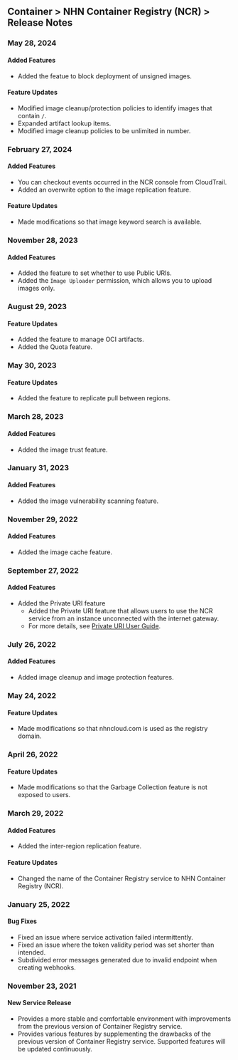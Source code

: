 ## Container > NHN Container Registry (NCR) > Release Notes

### May 28, 2024

#### Added Features
* Added the featue to block deployment of unsigned images.

#### Feature Updates
* Modified image cleanup/protection policies to identify images that contain `/`.
* Expanded artifact lookup items.
* Modified image cleanup policies to be unlimited in number.

### February 27, 2024

#### Added Features
* You can checkout events occurred in the NCR console from CloudTrail.
* Added an overwrite option to the image replication feature.

#### Feature Updates
* Made modifications so that image keyword search is available.

### November 28, 2023

#### Added Features
* Added the feature to set whether to use Public URIs.
* Added the `Image Uploader` permission, which allows you to upload images only.

### August 29, 2023

#### Feature Updates

* Added the feature to manage OCI artifacts.
* Added the Quota feature.

### May 30, 2023

#### Feature Updates

* Added the feature to replicate pull between regions.

### March 28, 2023

#### Added Features

* Added the image trust feature.

### January 31, 2023

#### Added Features

* Added the image vulnerability scanning feature.

### November 29, 2022

#### Added Features

* Added the image cache feature.

### September 27, 2022

#### Added Features

* Added the Private URI feature
  * Added the Private URI feature that allows users to use the NCR service from an instance unconnected with the internet gateway.
  * For more details, see [Private URI User Guide](./user-guide/#private-uri).

### July 26, 2022

#### Added Features

* Added image cleanup and image protection features.

### May 24, 2022

#### Feature Updates

* Made modifications so that nhncloud.com is used as the registry domain.

### April 26, 2022

#### Feature Updates

* Made modifications so that the Garbage Collection feature is not exposed to users.

### March 29, 2022

#### Added Features

* Added the inter-region replication feature.

#### Feature Updates

* Changed the name of the Container Registry service to NHN Container Registry (NCR).

### January 25, 2022

#### Bug Fixes
* Fixed an issue where service activation failed intermittently.
* Fixed an issue where the token validity period was set shorter than intended.
* Subdivided error messages generated due to invalid endpoint when creating webhooks.


### November 23, 2021
#### New Service Release
* Provides a more stable and comfortable environment with improvements from the previous version of Container Registry service.
* Provides various features by supplementing the drawbacks of the previous version of Container Registry service. Supported features will be updated continuously.
